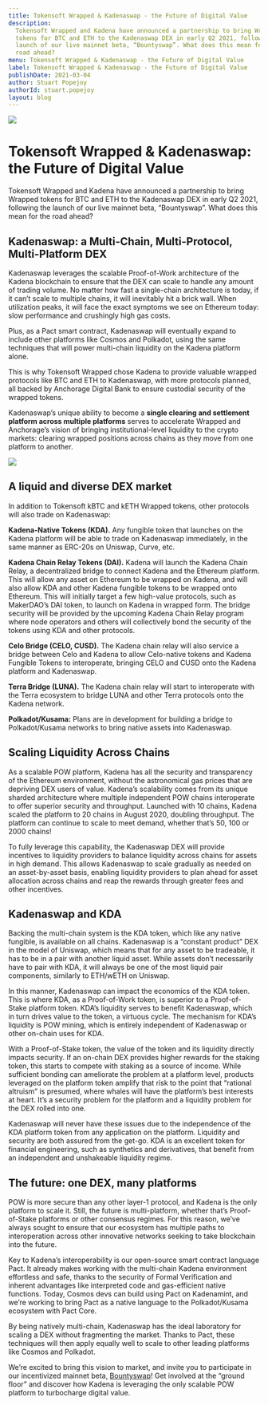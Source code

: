 ```yaml
---
title: Tokensoft Wrapped & Kadenaswap - the Future of Digital Value
description:
  Tokensoft Wrapped and Kadena have announced a partnership to bring Wrapped
  tokens for BTC and ETH to the Kadenaswap DEX in early Q2 2021, following the
  launch of our live mainnet beta, “Bountyswap”. What does this mean for the
  road ahead?
menu: Tokensoft Wrapped & Kadenaswap - the Future of Digital Value
label: Tokensoft Wrapped & Kadenaswap - the Future of Digital Value
publishDate: 2021-03-04
author: Stuart Popejoy
authorId: stuart.popejoy
layout: blog
---
```


![](/assets/blog/1_eUsRzyRMkkGIFdAg6gBP2A.webp)

# Tokensoft Wrapped & Kadenaswap: the Future of Digital Value

Tokensoft Wrapped and Kadena have announced a partnership to bring Wrapped
tokens for BTC and ETH to the Kadenaswap DEX in early Q2 2021, following the
launch of our live mainnet beta, “Bountyswap”. What does this mean for the road
ahead?

## Kadenaswap: a Multi-Chain, Multi-Protocol, Multi-Platform DEX

Kadenaswap leverages the scalable Proof-of-Work architecture of the Kadena
blockchain to ensure that the DEX can scale to handle any amount of trading
volume. No matter how fast a single-chain architecture is today, if it can’t
scale to multiple chains, it will inevitably hit a brick wall. When utilization
peaks, it will face the exact symptoms we see on Ethereum today: slow
performance and crushingly high gas costs.

Plus, as a Pact smart contract, Kadenaswap will eventually expand to include
other platforms like Cosmos and Polkadot, using the same techniques that will
power multi-chain liquidity on the Kadena platform alone.

This is why Tokensoft Wrapped chose Kadena to provide valuable wrapped protocols
like BTC and ETH to Kadenaswap, with more protocols planned, all backed by
Anchorage Digital Bank to ensure custodial security of the wrapped tokens.

Kadenaswap’s unique ability to become a **single clearing and settlement
platform across multiple platforms** serves to accelerate Wrapped and
Anchorage’s vision of bringing institutional-level liquidity to the crypto
markets: clearing wrapped positions across chains as they move from one platform
to another.

![](/assets/blog/1_biMbu07RK1eGb1v5wTFBHg.webp)

## A liquid and diverse DEX market

In addition to Tokensoft kBTC and kETH Wrapped tokens, other protocols will also
trade on Kadenaswap:

**Kadena-Native Tokens (KDA).** Any fungible token that launches on the Kadena
platform will be able to trade on Kadenaswap immediately, in the same manner as
ERC-20s on Uniswap, Curve, etc.

**Kadena Chain Relay Tokens (DAI).** Kadena will launch the Kadena Chain Relay,
a decentralized bridge to connect Kadena and the Ethereum platform. This will
allow any asset on Ethereum to be wrapped on Kadena, and will also allow KDA and
other Kadena fungible tokens to be wrapped onto Ethereum. This will initially
target a few high-value protocols, such as MakerDAO’s DAI token, to launch on
Kadena in wrapped form. The bridge security will be provided by the upcoming
Kadena Chain Relay program where node operators and others will collectively
bond the security of the tokens using KDA and other protocols.

**Celo Bridge (CELO, CUSD).** The Kadena chain relay will also service a bridge
between Celo and Kadena to allow Celo-native tokens and Kadena Fungible Tokens
to interoperate, bringing CELO and CUSD onto the Kadena platform and Kadenaswap.

**Terra Bridge (LUNA).** The Kadena chain relay will start to interoperate with
the Terra ecosystem to bridge LUNA and other Terra protocols onto the Kadena
network.

**Polkadot/Kusama:** Plans are in development for building a bridge to
Polkadot/Kusama networks to bring native assets into Kadenaswap.

## Scaling Liquidity Across Chains

As a scalable POW platform, Kadena has all the security and transparency of the
Ethereum environment, without the astronomical gas prices that are depriving DEX
users of value. Kadena’s scalability comes from its unique sharded architecture
where multiple independent POW chains interoperate to offer superior security
and throughput. Launched with 10 chains, Kadena scaled the platform to 20 chains
in August 2020, doubling throughput. The platform can continue to scale to meet
demand, whether that’s 50, 100 or 2000 chains!

To fully leverage this capability, the Kadenaswap DEX will provide incentives to
liquidity providers to balance liquidity across chains for assets in high
demand. This allows Kadenaswap to scale gradually as needed on an asset-by-asset
basis, enabling liquidity providers to plan ahead for asset allocation across
chains and reap the rewards through greater fees and other incentives.

## Kadenaswap and KDA

Backing the multi-chain system is the KDA token, which like any native fungible,
is available on all chains. Kadenaswap is a “constant product” DEX in the model
of Uniswap, which means that for any asset to be tradeable, it has to be in a
pair with another liquid asset. While assets don’t necessarily have to pair with
KDA, it will always be one of the most liquid pair components, similarly to
ETH/wETH on Uniswap.

In this manner, Kadenaswap can impact the economics of the KDA token. This is
where KDA, as a Proof-of-Work token, is superior to a Proof-of-Stake platform
token. KDA’s liquidity serves to benefit Kadenaswap, which in turn drives value
to the token, a virtuous cycle. The mechanism for KDA’s liquidity is POW mining,
which is entirely independent of Kadenaswap or other on-chain uses for KDA.

With a Proof-of-Stake token, the value of the token and its liquidity directly
impacts security. If an on-chain DEX provides higher rewards for the staking
token, this starts to compete with staking as a source of income. While
sufficient bonding can ameliorate the problem at a platform level, products
leveraged on the platform token amplify that risk to the point that “rational
altruism” is presumed, where whales will have the platform’s best interests at
heart. It’s a security problem for the platform and a liquidity problem for the
DEX rolled into one.

Kadenaswap will never have these issues due to the independence of the KDA
platform token from any application on the platform. Liquidity and security are
both assured from the get-go. KDA is an excellent token for financial
engineering, such as synthetics and derivatives, that benefit from an
independent and unshakeable liquidity regime.

## The future: one DEX, many platforms

POW is more secure than any other layer-1 protocol, and Kadena is the only
platform to scale it. Still, the future is multi-platform, whether that’s
Proof-of-Stake platforms or other consensus regimes. For this reason, we’ve
always sought to ensure that our ecosystem has multiple paths to interoperation
across other innovative networks seeking to take blockchain into the future.

Key to Kadena’s interoperability is our open-source smart contract language
Pact. It already makes working with the multi-chain Kadena environment
effortless and safe, thanks to the security of Formal Verification and inherent
advantages like interpreted code and gas-efficient native functions. Today,
Cosmos devs can build using Pact on Kadenamint, and we’re working to bring Pact
as a native language to the Polkadot/Kusama ecosystem with Pact Core.

By being natively multi-chain, Kadenaswap has the ideal laboratory for scaling a
DEX without fragmenting the market. Thanks to Pact, these techniques will then
apply equally well to scale to other leading platforms like Cosmos and Polkadot.

We’re excited to bring this vision to market, and invite you to participate in
our incentivized mainnet beta,
[Bountyswap](https://kadenaswap.chainweb.com/bountyswap)! Get involved at the
“ground floor” and discover how Kadena is leveraging the only scalable POW
platform to turbocharge digital value.
